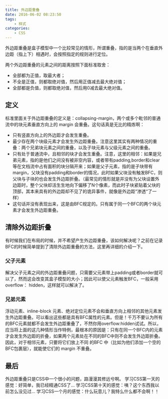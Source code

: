 ```yaml
---
title: 外边距重叠
date: 2016-06-02 08:23:50
tags:
	- 样式
categories:
	- CSS
---
```

外边距重叠是盒子模型中一个比较常见的情形，所谓重叠，指的是当两个在垂直外边距（指上下）相遇时，会按照指定的规则进行定位。
<!--more-->
两个外边距重叠的元素之间的距离按照下面标准取舍：
* 全部都为正值，取最大者；
* 不全是正值，则都取绝对值，然后用正值减去最大绝对值；
* 全部都是负值，则都取绝对值，然后用0减去最大绝对值。

## 定义
标准里面关于外边距重叠的定义是：collapsing-margin，两个或多个毗邻的普通流中的块元素垂直方向上的 margin 会重叠。这句话真是无比的精炼啊：
* 只有竖直方向上的外边距才会发生重叠。
* 最少存在两个块级元素才会发生外边距重叠。注意这里其实有两种情况的重叠：两个兄弟块元素之间的重叠，以及子块元素与父级元素之间的重叠。
* 只有处于普通流中，且相邻的块才会发生重叠。注意，这里的相邻：如果是兄弟元素，指的是他们之间没有被非空内容，或者带有padding,border和clear等在文档流中占有面积的块分隔开来；如果是父子元素，指的是子块带有margin，父块没有padding和border的情况，此时如果父块没有触发BFC，则父块与子块的也会发生外边距折叠。（最常见的情形就是并没有为父块设置外边距时，整个父块却活生生地向下偏移了N个像素，而此时子块紧贴着父块的顶部，其本来具有的外边距却不见了的诡异事件，就像是外边距“渗透“了一样）
* 这句话并没有表现出来，这是由BFC规定的。只有属于同一个BFC的两个块元素才会发生外边距重叠。


## 清除外边距折叠
有时候我们在布局的时候，并不希望产生外边距重叠，该如何解决呢？之前在记录BFC的时候简单提到了清除外边距重叠的方法，这里再详细的介绍一下。
### 父子元素
解决父子元素之间的外边距重叠问题，只需要父元素带上padding或者border就可以了，然而这会改变其盒子模型的大小；因此可以使父元素触发BFC，一般采用overflow： hidden，这样就可以解决了。
### 兄弟元素
浮动元素、inline-block 元素、绝对定位元素不会和垂直方向上相邻的其他元素发生外边距重叠。可以看出这些都是具有BFC属性的元素。但是！千万不要认为所有的BFC元素就都不会发生外边距重叠了，不然你用overflow:hidden试试。所以，应当将上面的这几种情形当作特例，最根本的原因是：只有在同一个BFC内的元素才会发生外边距的折叠，如果两个元素处在不同的BFC中则不会发生外边距折叠。因此，对于相邻元素，只要将它们放上不同 的BFC 中（比如为他们添加一个空的BFC包裹层），就能使它们的 margin 不重叠。

## 最后
外边距重叠只是CSS中一个很小的问题，路漫漫其修远兮啊。
学习CSS第一天的感觉：好简单，我已经精通CSS了...
学习CSS第十天的感觉：咦？这个东西我以前怎么没见过...
学习CSS一个月的感觉：什么玩意儿？我特么什么都不会啊！！
